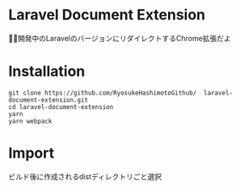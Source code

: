 # Laravel Document Extension
🧙🏻開発中のLaravelのバージョンにリダイレクトするChrome拡張だよ

# Installation
```
git clone https://github.com/RyosukeHashimotoGithub/  laravel-document-extension.git
cd laravel-document-extension
yarn
yarn webpack
```
# Import
ビルド後に作成されるdistディレクトリごと選択
